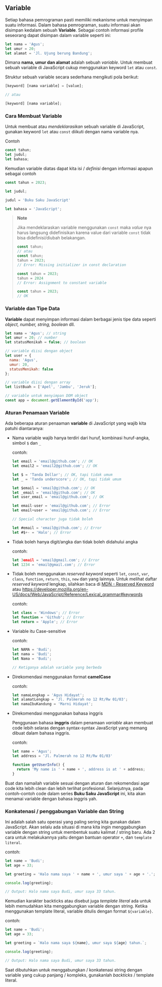 ## Variable

Setiap bahasa pemrograman pasti memiliki mekanisme untuk menyimpan suatu informasi. Dalam bahasa pemrograman, suatu informasi akan disimpan
kedalam sebuah **Variable**. Sebagai contoh informasi profile seseorang dapat disimpan dalam variable seperti ini:

```javascript
let nama = 'Agus';
let umur = 20;
let alamat = 'Jl. Ujung berung Bandung';
```
Dimana **nama, umur dan alamat** adalah sebuah _variable_. Untuk membuat sebuah variable di JavaScript cukup menggunakan keyword ```let``` atau ```const```.

Struktur sebuah variable secara sederhana mengikuti pola berikut:

```javascript
[keyword] [nama variable] = [value];

// atau

[keyword] [nama variable];

```



### Cara Membuat Variable

Untuk membuat atau _mendeklarasikan_ sebuah variable di JavaScript, gunakan keyword ```let``` atau ```const``` diikuti dengan nama variable nya.

Contoh

```javascript
const tahun;
let judul;
let bahasa;
```
Kemudian variable diatas dapat kita isi / _definisi_ dengan informasi apapun sebagai contoh

```javascript
const tahun = 2023;

let judul;

judul = 'Buku Saku JavaScript'

let bahasa = 'JavaScript';
```

> **Note**
> 
> Jika mendeklaraskan variable menggunakan ```const``` maka _value_ nya harus langsung didefinisikan karena value dari variable
```const``` tidak bisa didefinisi/diubah belakangan.
> ```javascript
> const tahun;
> // atau
> const tahun;
> tahun = 2023;
> // Error: Missing initializer in const declaration
> ```
> ```javascript
> const tahun = 2023;
> tahun = 2024
> // Error: Assignment to constant variable
> ```
> ```javascript
> const tahun = 2023;
> // OK
> ```

### Variable dan Tipe Data

**Variable** dapat menyimpan informasi dalam berbagai jenis tipe data seperti _object, number, string, boolean_ dll.

```javascript
let nama = 'Agus'; // string
let umur = 20; // number
let statusMenikah = false; // boolean

// variable diisi dengan object
let user = {
  nama: 'Agus',
  umur: 20,
  statusMenikah: false
};

// variable diisi dengan array
let listBuah = ['Apel', 'Jambu', 'Jeruk'];

// variable untuk menyimpan DOM object
const app = document.getElementById('app');
```

### Aturan Penamaan Variable

Ada beberapa aturan penaaman **variable** di JavaScript yang wajib kita patuhi diantaranya:
- Nama variable wajib hanya terdiri dari huruf, kombinasi huruf-angka, simbol ```$``` dan ```_``` 
   
  contoh:

  ```javascript
  let email = 'email@github.com'; // OK
  let email2 = 'email2@github.com'; // OK
  
  let $ = 'Tanda Dollar'; // OK, tapi tidak umum
  let _ = 'Tanda underscore'; // OK, tapi tidak umum
  
  let $email = 'email@github.com'; // OK
  let _email = 'email@github.com'; // OK
  let user_email = 'email@github.com'; // OK

  let email-user = 'email@github.com'; // Error
  let email+user = 'email@github.com'; // Error
  
  // Special character juga tidak boleh
  
  let #email = 'email@github.com'; // Error
  let #$+- = 'Halo'; // Error
  ```
- Tidak boleh hanya digit/angka dan tidak boleh didahului angka
  
  contoh:

  ```javascript
  let 3email = 'email@gmail.com'; // Error
  let 1234 = 'email@gmail.com'; // Error
  ```
- Tidak boleh menggunakan _reserved keyword_ seperti ```let```, ```const```, ```var```, ```class```, ```function```, ```return```, ```this```, ```new``` dan yang lainnya. Untuk melihat daftar _reserved keyword_ lengkap, silahkan baca di [MDN - Reserved Keyword](https://developer.mozilla.org/en-US/docs/Web/JavaScript/Reference/Lexical_grammar#keywords) atau https://developer.mozilla.org/en-US/docs/Web/JavaScript/Reference/Lexical_grammar#keywords

  contoh:

  ```javascript
  let class = 'Windows'; // Error
  let function = 'Github'; // Error
  let return = 'Apple'; // Error
  ```
- Variable itu Case-sensitive
  
  contoh:

  ```javascript
  let NAMA = 'Budi';
  let nama = 'Budi';
  let Nama = 'Budi';

  // Ketiganya adalah variable yang berbeda
  ```
- Direkomendasi menggunakan format **camelCase** 

  contoh:

  ```javascript
  let namaLengkap = 'Agus Hidayat';
  let alamatLengkap = 'Jl. Palmerah no 12 Rt/Rw 01/03';
  let namaIbuKandung = 'Marni Hidayat';
  ```
- Direkomendasi menggunakan bahasa inggris
  
  Penggunaan bahasa **inggris** dalam penamaan _variable_ akan membuat code lebih selaras dengan syntax-syntax JavaScript yang memang dibuat dalam bahasa inggris.

  contoh:

  ```javascript
  let name = 'Agus';
  let address = 'Jl. Palmerah no 12 Rt/Rw 01/03'
  
  function getUserInfo() {
    return 'My name is ' + name + ', address is at ' + address;
  }
  ```
  
Buat dan namailah variable sesuai dengan aturan dan rekomendasi agar code kita lebih clean dan lebih terlihat profesional. Selanjutnya, pada contoh-contoh code dalam series **Buku Saku JavaScript** ini, kita akan menamai variable dengan bahasa inggris yah.

### Konkatenasi / penggabungan Variable dan String

Ini adalah salah satu operasi yang paling sering kita gunakan dalam JavaScript. Akan selalu ada situasi di mana kita ingin menggabungkan variable dengan string untuk membentuk suatu kalimat / string baru. Ada 2 cara untuk melakukannya yaitu dengan bantuan operator ```+```, dan ```template literal```.

contoh:

```javascript
let name = 'Budi';
let age = 33;

let greeting = 'Halo nama saya ' + name + ', umur saya ' + age + '.';

console.log(greeting);

// Output: Halo nama saya Budi, umur saya 33 tahun.
```

Kemudian karakter backticks atau disebut juga _template literal_ ada untuk lebih memudahkan kita menggabungkan variable dengan string. Ketika menggunakan template literal, variable ditulis dengan format ```${variable}```.

contoh:

```javascript
let name = 'Budi';
let age = 33;

let greeting = `Halo nama saya ${name}, umur saya ${age} tahun.`;

console.log(greeting);

// Output: Halo nama saya Budi, umur saya 33 tahun.
```

Saat dibutuhkan untuk menggabungkan / konkatenasi string dengan variable yang cukup panjang / kompleks, gunakanlah _backticks_ / template literal.

  

